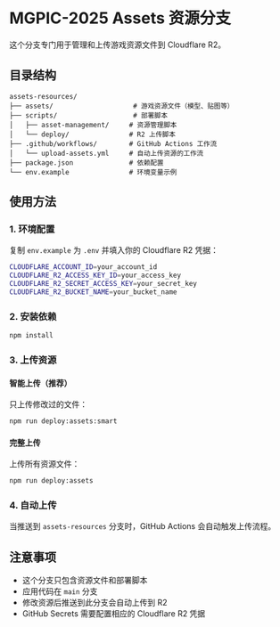 # MGPIC-2025 Assets 资源分支

这个分支专门用于管理和上传游戏资源文件到 Cloudflare R2。

## 目录结构

```
assets-resources/
├── assets/                    # 游戏资源文件（模型、贴图等）
├── scripts/                   # 部署脚本
│   ├── asset-management/     # 资源管理脚本
│   └── deploy/               # R2 上传脚本
├── .github/workflows/        # GitHub Actions 工作流
│   └── upload-assets.yml     # 自动上传资源的工作流
├── package.json              # 依赖配置
└── env.example               # 环境变量示例

```

## 使用方法

### 1. 环境配置

复制 `env.example` 为 `.env` 并填入你的 Cloudflare R2 凭据：

```bash
CLOUDFLARE_ACCOUNT_ID=your_account_id
CLOUDFLARE_R2_ACCESS_KEY_ID=your_access_key
CLOUDFLARE_R2_SECRET_ACCESS_KEY=your_secret_key
CLOUDFLARE_R2_BUCKET_NAME=your_bucket_name
```

### 2. 安装依赖

```bash
npm install
```

### 3. 上传资源

#### 智能上传（推荐）
只上传修改过的文件：
```bash
npm run deploy:assets:smart
```

#### 完整上传
上传所有资源文件：
```bash
npm run deploy:assets
```

### 4. 自动上传

当推送到 `assets-resources` 分支时，GitHub Actions 会自动触发上传流程。

## 注意事项

- 这个分支只包含资源文件和部署脚本
- 应用代码在 `main` 分支
- 修改资源后推送到此分支会自动上传到 R2
- GitHub Secrets 需要配置相应的 Cloudflare R2 凭据

